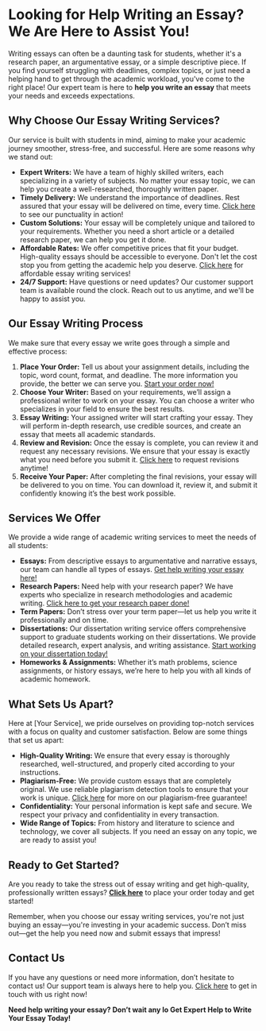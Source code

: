 <h1>Looking for Help Writing an Essay? We Are Here to Assist You!</h1>

<p>Writing essays can often be a daunting task for students, whether it's a research paper, an argumentative essay, or a simple descriptive piece. If you find yourself struggling with deadlines, complex topics, or just need a helping hand to get through the academic workload, you've come to the right place! Our expert team is here to <strong>help you write an essay</strong> that meets your needs and exceeds expectations.</p>

<h2>Why Choose Our Essay Writing Services?</h2>

<p>Our service is built with students in mind, aiming to make your academic journey smoother, stress-free, and successful. Here are some reasons why we stand out:</p>

<ul>
    <li><strong>Expert Writers:</strong> We have a team of highly skilled writers, each specializing in a variety of subjects. No matter your essay topic, we can help you create a well-researched, thoroughly written paper.</li>
    <li><strong>Timely Delivery:</strong> We understand the importance of deadlines. Rest assured that your essay will be delivered on time, every time. <a href="https://tinyurl.com/topessay?keyword=help+me+write+an+essay">Click here</a> to see our punctuality in action!</li>
    <li><strong>Custom Solutions:</strong> Your essay will be completely unique and tailored to your requirements. Whether you need a short article or a detailed research paper, we can help you get it done.</li>
    <li><strong>Affordable Rates:</strong> We offer competitive prices that fit your budget. High-quality essays should be accessible to everyone. Don't let the cost stop you from getting the academic help you deserve. <a href="https://tinyurl.com/topessay?keyword=help+me+write+an+essay">Click here</a> for affordable essay writing services!</li>
    <li><strong>24/7 Support:</strong> Have questions or need updates? Our customer support team is available round the clock. Reach out to us anytime, and we'll be happy to assist you.</li>
</ul>

<h2>Our Essay Writing Process</h2>

<p>We make sure that every essay we write goes through a simple and effective process:</p>

<ol>
    <li><strong>Place Your Order:</strong> Tell us about your assignment details, including the topic, word count, format, and deadline. The more information you provide, the better we can serve you. <a href="https://tinyurl.com/topessay?keyword=help+me+write+an+essay">Start your order now!</a></li>
    <li><strong>Choose Your Writer:</strong> Based on your requirements, we’ll assign a professional writer to work on your essay. You can choose a writer who specializes in your field to ensure the best results.</li>
    <li><strong>Essay Writing:</strong> Your assigned writer will start crafting your essay. They will perform in-depth research, use credible sources, and create an essay that meets all academic standards.</li>
    <li><strong>Review and Revision:</strong> Once the essay is complete, you can review it and request any necessary revisions. We ensure that your essay is exactly what you need before you submit it. <a href="https://tinyurl.com/topessay?keyword=help+me+write+an+essay">Click here</a> to request revisions anytime!</li>
    <li><strong>Receive Your Paper:</strong> After completing the final revisions, your essay will be delivered to you on time. You can download it, review it, and submit it confidently knowing it’s the best work possible.</li>
</ol>

<h2>Services We Offer</h2>

<p>We provide a wide range of academic writing services to meet the needs of all students:</p>

<ul>
    <li><strong>Essays:</strong> From descriptive essays to argumentative and narrative essays, our team can handle all types of essays. <a href="https://tinyurl.com/topessay?keyword=help+me+write+an+essay">Get help writing your essay here!</a></li>
    <li><strong>Research Papers:</strong> Need help with your research paper? We have experts who specialize in research methodologies and academic writing. <a href="https://tinyurl.com/topessay?keyword=help+me+write+an+essay">Click here to get your research paper done!</a></li>
    <li><strong>Term Papers:</strong> Don’t stress over your term paper—let us help you write it professionally and on time.</li>
    <li><strong>Dissertations:</strong> Our dissertation writing service offers comprehensive support to graduate students working on their dissertations. We provide detailed research, expert analysis, and writing assistance. <a href="https://tinyurl.com/topessay?keyword=help+me+write+an+essay">Start working on your dissertation today!</a></li>
    <li><strong>Homeworks & Assignments:</strong> Whether it’s math problems, science assignments, or history essays, we’re here to help you with all kinds of academic homework.</li>
</ul>

<h2>What Sets Us Apart?</h2>

<p>Here at [Your Service], we pride ourselves on providing top-notch services with a focus on quality and customer satisfaction. Below are some things that set us apart:</p>

<ul>
    <li><strong>High-Quality Writing:</strong> We ensure that every essay is thoroughly researched, well-structured, and properly cited according to your instructions.</li>
    <li><strong>Plagiarism-Free:</strong> We provide custom essays that are completely original. We use reliable plagiarism detection tools to ensure that your work is unique. <a href="https://tinyurl.com/topessay?keyword=help+me+write+an+essay">Click here</a> for more on our plagiarism-free guarantee!</li>
    <li><strong>Confidentiality:</strong> Your personal information is kept safe and secure. We respect your privacy and confidentiality in every transaction.</li>
    <li><strong>Wide Range of Topics:</strong> From history and literature to science and technology, we cover all subjects. If you need an essay on any topic, we are ready to assist you!</li>
</ul>

<h2>Ready to Get Started?</h2>

<p>Are you ready to take the stress out of essay writing and get high-quality, professionally written essays? <strong><a href="https://tinyurl.com/topessay?keyword=help+me+write+an+essay">Click here</a></strong> to place your order today and get started!</p>

<p>Remember, when you choose our essay writing services, you're not just buying an essay—you're investing in your academic success. Don’t miss out—get the help you need now and submit essays that impress!</p>

<h2>Contact Us</h2>

<p>If you have any questions or need more information, don’t hesitate to contact us! Our support team is always here to help you. <a href="https://tinyurl.com/topessay?keyword=help+me+write+an+essay">Click here</a> to get in touch with us right now!</p>

<p><strong>Need help writing your essay? Don’t wait any lo
Get Expert Help to Write Your Essay Today!
